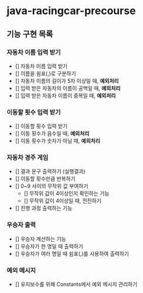 # java-racingcar-precourse

## 기능 구현 목록
### 자동차 이름 입력 받기
- [] 자동차 이름 입력 받기
- [] 이름을 쉼표(,)로 구분하기
- [] 자동차 이름의 길이가 5자 이상일 때, **예외처리**
- [] 입력 받은 자동차의 이름이 공백일 때, **예외처리**
- [] 입력 받은 자동차 이름이 중복일 때, **예외처리**

### 이동할 횟수 입력 받기
- [] 이동할 횟수 입력 받기
- [] 이동 횟수가 음수일 때, **예외처리**
- [] 이동 횟수가 숫자가 아닐 때, **예외처리**

### 자동차 경주 게임
- [] 결과 문구 출력하기 (실행결과)
- [] 이동할 횟수만큼 반복하기
- [] 0~9 사이의 무작위 값 부여하기
    - [] 무작위 값이 4이상인지 확인하는 기능
    - [] 무작위 값이 4이상일 때, 전진하기
- [] 진행 과정 출력하는 기능

### 우승자 출력
- [] 우승자 계산하는 기능
- [] 우승자가 한 명일 때 출력하기
- [] 우승자가 여러 명일 때 쉼표(,)를 사용하여 출력하기

### 예외 메시지
- [] 유지보수를 위해 Constants에서 예외 메시지 관리하기